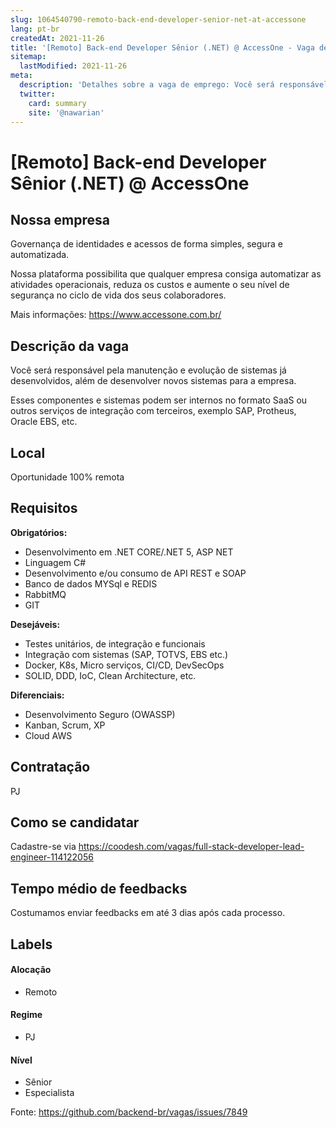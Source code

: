 ```yaml
---
slug: 1064540790-remoto-back-end-developer-senior-net-at-accessone
lang: pt-br
createdAt: 2021-11-26
title: '[Remoto] Back-end Developer Sênior (.NET) @ AccessOne - Vaga de Emprego'
sitemap:
  lastModified: 2021-11-26
meta:
  description: 'Detalhes sobre a vaga de emprego: Você será responsável pela manutenção e evolução de sistemas já desenvolvidos, além de desenvolver novos sistemas para a empresa. Esses componentes e sistemas podem ser internos no formato SaaS ou outros serviços de integração com terceiros, exemplo SAP, Protheus, Oracle EBS, etc.'
  twitter:
    card: summary
    site: '@nawarian'
---
```


# [Remoto] Back-end Developer Sênior (.NET) @ AccessOne

## Nossa empresa

Governança de identidades e acessos de forma simples, segura e automatizada.

Nossa plataforma possibilita que qualquer empresa consiga automatizar as atividades operacionais, reduza os custos e aumente o seu nível de segurança no ciclo de vida dos seus colaboradores.

Mais informações:
https://www.accessone.com.br/

## Descrição da vaga

Você será responsável pela manutenção e evolução de sistemas já desenvolvidos, além de desenvolver novos sistemas para a empresa.

Esses componentes e sistemas podem ser internos no formato SaaS ou outros serviços de integração com terceiros, exemplo SAP, Protheus, Oracle EBS, etc.

## Local

Oportunidade 100% remota

## Requisitos

**Obrigatórios:**
- Desenvolvimento em .NET CORE/.NET 5, ASP NET
- Linguagem C#
- Desenvolvimento e/ou consumo de API REST e SOAP
- Banco de dados MYSql e REDIS
- RabbitMQ
- GIT

**Desejáveis:**
- Testes unitários, de integração e funcionais
- Integração com sistemas (SAP, TOTVS, EBS etc.)
- Docker, K8s, Micro serviços, CI/CD, DevSecOps
- SOLID, DDD, IoC, Clean Architecture, etc.

**Diferenciais:**
- Desenvolvimento Seguro (OWASSP)
- Kanban, Scrum, XP
- Cloud AWS

## Contratação

PJ 

## Como se candidatar

Cadastre-se via https://coodesh.com/vagas/full-stack-developer-lead-engineer-114122056

## Tempo médio de feedbacks

Costumamos enviar feedbacks em até 3 dias após cada processo.

## Labels

#### Alocação
- Remoto

#### Regime
- PJ

#### Nível
- Sênior
- Especialista




Fonte: https://github.com/backend-br/vagas/issues/7849